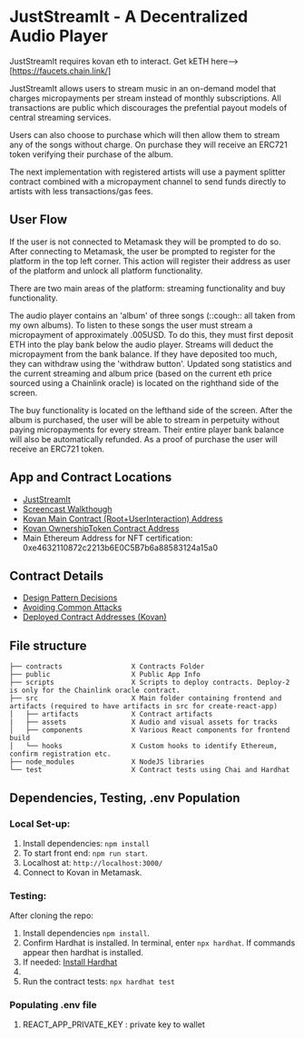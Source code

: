 # JustStreamIt - A Decentralized Audio Player

JustStreamIt requires kovan eth to interact.  Get kETH here--> [https://faucets.chain.link/]

JustStreamIt allows users to stream music in an on-demand model that charges micropayments per stream instead of monthly subscriptions.  All transactions are public which discourages the prefential payout models of central streaming services.  

Users can also choose to purchase which will then allow them to stream any of the songs without charge.  On purchase they will receive an ERC721 token verifying their purchase of the album.

The next implementation with registered artists will use a payment splitter contract combined with a micropayment channel to send funds directly to artists with less transactions/gas fees.

## User Flow

If the user is not connected to Metamask they will be prompted to do so. After connecting to Metamask, the user be prompted to register for the platform in the top left corner. This action will register their address as user of the platform and unlock all platform functionality.

There are two main areas of the platform: streaming functionality and buy functionality.

The audio player contains an 'album' of three songs (::cough:: all taken from my own albums).  To listen to these songs the user must stream a micropayment of approximately .005USD.  To do this, they must first deposit ETH into the play bank below the audio player. Streams will deduct the micropayment from the bank balance. If they have deposited too much, they can withdraw using the 'withdraw button'.  Updated song statistics and the current streaming and album price (based on the current eth price sourced using a Chainlink oracle) is located on the righthand side of the screen. 

The buy functionality is located on the lefthand side of the screen.  After the album is purchased, the user will be able to stream in perpetuity without paying micropayments for every stream. Their entire player bank balance will also be automatically refunded. As a proof of purchase the user will receive an ERC721 token.

## App and Contract Locations

* [JustStreamIt](https://psparacino.github.io/blockchain-developer-bootcamp-final-project/)
* [Screencast Walkthough](https://www.youtube.com/watch?v=Tfu7MnyHeGE&feature=youtu.be)
* [Kovan Main Contract (Root+UserInteraction) Address](https://kovan.etherscan.io/address/0x83A71D391677f78BbED848b414635EdCE6e6E9b4)
* [Kovan OwnershipToken Contract Address](https://kovan.etherscan.io/address/0xfea39ED3c5FeA0248ec1E7453726a0Cf0c4E6E06)
* Main Ethereum Address for NFT certification: 0xe4632110872c2213b6E0C5B7b6a88583124a15a0

## Contract Details

* [Design Pattern Decisions](./design_pattern_decisions.md)
* [Avoiding Common Attacks](./avoiding_common_attacks.md)
* [Deployed Contract Addresses (Kovan)](./deployed_addresses.txt)




## File structure

```
├── contracts                 X Contracts Folder
├── public                    X Public App Info
├── scripts                   X Scripts to deploy contracts. Deploy-2 is only for the Chainlink oracle contract. 
├── src                       X Main folder containing frontend and artifacts (required to have artifacts in src for create-react-app)
│   ├── artifacts             X Contract artifacts
|   ├── assets                X Audio and visual assets for tracks
│   ├── components            X Various React components for frontend build
│   └── hooks                 X Custom hooks to identify Ethereum, confirm registration etc.   
├── node_modules              X NodeJS libraries
└── test                      X Contract tests using Chai and Hardhat
```

## Dependencies, Testing, .env Population

### Local Set-up:
1. Install dependencies: `npm install`
2. To start front end: `npm run start`.
3. Localhost at: `http://localhost:3000/`
4. Connect to Kovan in Metamask.
   
### Testing:
After cloning the repo: 
1. Install dependencies `npm install`.
2. Confirm Hardhat is installed. In terminal, enter `npx hardhat`. If commands appear then hardhat is installed.
3. If needed: [Install Hardhat](https://hardhat.org/getting-started/#installation)
4. 
5. Run the contract tests: `npx hardhat test`


### Populating .env file
1. REACT_APP_PRIVATE_KEY : private key to wallet

